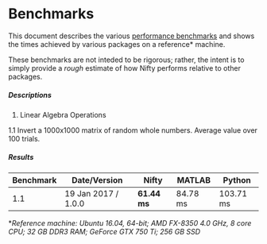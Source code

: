 # Benchmarks

This document describes the various [performance benchmarks](https://github.com/nifty-swift/Nifty-benchmarks) and shows the times achieved by various packages on a reference* machine.

These benchmarks are not inteded to be rigorous; rather, the intent is to simply provide a *rough* estimate of how Nifty performs relative to other packages.

##### Descriptions

1. Linear Algebra Operations

  1.1 Invert a 1000x1000 matrix of random whole numbers. Average value over 100 trials.

##### Results

| Benchmark       | Date/Version           | Nifty          | MATLAB          | Python          |
|-----------------|------------------------|----------------|-----------------|-----------------|
| 1.1             | 19 Jan 2017 / 1.0.0    | **61.44 ms**   | 84.78 ms        | 103.71 ms       |


**Reference machine: Ubuntu 16.04, 64-bit; AMD FX-8350 4.0 GHz, 8 core CPU; 32 GB DDR3 RAM; GeForce GTX 750 Ti; 256 GB SSD*